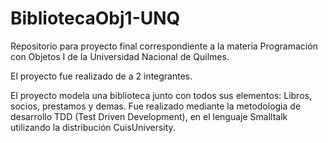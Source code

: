 # BibliotecaObj1-UNQ
Repositorio para proyecto final correspondiente a la materia Programación con Objetos I de la Universidad Nacional de Quilmes.

El proyecto fue realizado de a 2 integrantes.

El proyecto modela una biblioteca junto con todos sus elementos: Libros, socios, prestamos y demas. Fue realizado mediante la metodologia de desarrollo TDD (Test Driven Development), en el lenguaje Smalltalk utilizando la distribución CuisUniversity.
